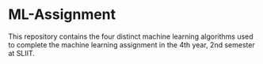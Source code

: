# ML-Assignment
This repository contains the four distinct machine learning algorithms used to complete the machine learning assignment in the 4th year, 2nd semester at SLIIT.
